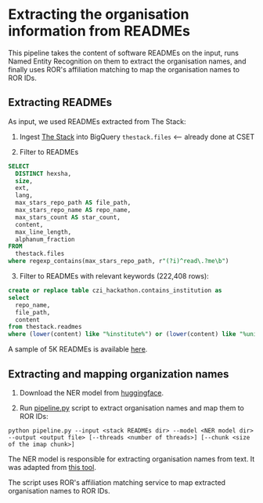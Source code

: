# Extracting the organisation information from READMEs

This pipeline takes the content of software READMEs on the input, runs Named Entity Recognition on them to extract the organisation names, and finally uses ROR's affiliation matching to map the organisation names to ROR IDs.

## Extracting READMEs

As input, we used READMEs extracted from The Stack:

1. Ingest [The Stack](https://huggingface.co/datasets/bigcode/the-stack) into BigQuery `thestack.files` <-- already done at CSET

2. Filter to READMEs

```sql
SELECT
  DISTINCT hexsha,
  size,
  ext,
  lang,
  max_stars_repo_path AS file_path,
  max_stars_repo_name AS repo_name,
  max_stars_count AS star_count,
  content,
  max_line_length,
  alphanum_fraction
FROM
  thestack.files
where regexp_contains(max_stars_repo_path, r"(?i)^read\.?me\b")
```

3. Filter to READMEs with relevant keywords (222,408 rows):

```sql
create or replace table czi_hackathon.contains_institution as 
select 
  repo_name, 
  file_path, 
  content 
from thestack.readmes 
where (lower(content) like "%institute%") or (lower(content) like "%university%") or (lower(content) like "%school%")
```

A sample of 5K READMEs is available [here](stack_readmes/sample.jsonl).

## Extracting and mapping organization names

1. Download the NER model from [huggingface](https://huggingface.co/adambuttrick/ner-test-bert-base-uncased-finetuned-500K-AdamW-3-epoch-locations).

2. Run [pipeline.py](pipeline.py) script to extract organisation names and map them to ROR IDs:

```
python pipeline.py --input <stack READMEs dir> --model <NER model dir> --output <output file> [--threads <number of threads>] [--chunk <size of the imap chunk>]
```

The NER model is responsible for extracting organisation names from text. It was adapted from [this tool](https://github.com/ror-community/affiliation-matching-experimental/tree/main/ner_tests/inference).

The script uses ROR's affiliation matching service to map extracted organisation names to ROR IDs.

